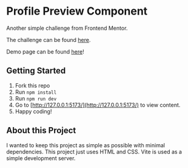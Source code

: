 # Profile Preview Component

Another simple challenge from Frontend Mentor.

The challenge can be found [here](https://www.frontendmentor.io/challenges/profile-card-component-cfArpWshJ).

Demo page can be found [here](https://davinaleong.github.io/fem-profile-card-component/)!

## Getting Started

1. Fork this repo
2. Run `npm install`
3. Run `npm run dev`
4. Go to [http://127.0.0.1:5173/](http://127.0.0.1:5173/) to view content.
5. Happy coding!

## About this Project

I wanted to keep this project as simple as possible with minimal dependencies. This project just uses HTML and CSS. Vite is used as a simple development server.
